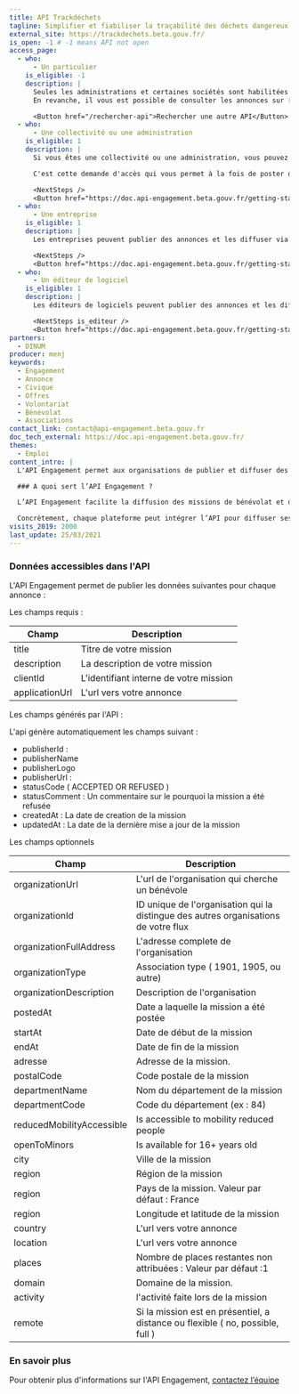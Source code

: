 ```yaml
---
title: API Trackdéchets
tagline: Simplifier et fiabiliser la traçabilité des déchets dangereux
external_site: https://trackdechets.beta.gouv.fr/
is_open: -1 # -1 means API not open
access_page:
  - who:
      - Un particulier
    is_eligible: -1
    description: |
      Seules les administrations et certaines sociétés sont habilitées à publier leurs annonces sur l'API Engagement.
      En revanche, il vous est possible de consulter les annonces sur [JeVeuxAider.gouv.fr](https://www.jeveuxaider.gouv.fr/) ou [le portail Service Civique](https://www.service-civique.gouv.fr/jeunes-volontaires/?gclsrc=aw.ds)

      <Button href="/rechercher-api">Rechercher une autre API</Button>
  - who:
      - Une collectivité ou une administration
    is_eligible: 1
    description: |
      Si vous êtes une collectivité ou une administration, vous pouvez remplir une demande d’accès à l’API Engagement vous-même pour l'entité que vous représentez.

      C'est cette demande d'accès qui vous permet à la fois de poster des annonces, ou de diffuser un flux d'annonces.

      <NextSteps />
      <Button href="https://doc.api-engagement.beta.gouv.fr/getting-started/create-your-account">Demander un accès</Button>
  - who:
      - Une entreprise
    is_eligible: 1
    description: |
      Les entreprises peuvent publier des annonces et les diffuser via l'API Engagement.

      <NextSteps />
      <Button href="https://doc.api-engagement.beta.gouv.fr/getting-started/create-your-account">Demander un accès</Button>
  - who:
      - Un éditeur de logiciel
    is_eligible: 1
    description: |
      Les éditeurs de logiciels peuvent publier des annonces et les diffuser via l'API Engagement.

      <NextSteps is_editeur />
      <Button href="https://doc.api-engagement.beta.gouv.fr/getting-started/create-your-account">Demander un accès</Button>
partners:
  - DINUM
producer: menj
keywords:
  - Engagement
  - Annonce
  - Civique
  - Offres
  - Volontariat
  - Bénévolat
  - Associations
contact_link: contact@api-engagement.beta.gouv.fr
doc_tech_external: https://doc.api-engagement.beta.gouv.fr/
themes:
  - Emploi
content_intro: |
  L'API Engagement permet aux organisations de publier et diffuser des annonces de bénévolat et de volontariat.

  ### A quoi sert l’API Engagement ?

  L’API Engagement facilite la diffusion des missions de bénévolat et de volontariat partout en France. C’est un service public numérique gratuit qui permet aux plateformes d’engagement publiques et privées de mettre en commun leurs missions. L'API permet ainsi d'augmenter la visibilité des annonces et le taux d’occupation des places offertes aux potentiels bénévoles et volontaires.

  Concrètement, chaque plateforme peut intégrer l’API pour diffuser ses missions vers les autres plateformes partenaires d'une part, et récupérer les missions disponibles sur les autres plateformes selon des critères spécifiques comme la localisation, le domaine d’action, etc. Le tableau de bord de l’API permet à chaque partenaire de configurer les flux de missions entrant/sortant et de mesurer la contribution de chaque plateforme en missions et en trafic.
visits_2019: 2000
last_update: 25/03/2021
---
```


### Données accessibles dans l'API

L'API Engagement permet de publier les données suivantes pour chaque annonce :

Les champs requis :

| Champ          | Description                            |
| -------------- | -------------------------------------- |
| title          | Titre de votre mission                 |
| description    | La description de votre mission        |
| clientId       | L'identifiant interne de votre mission |
| applicationUrl | L'url vers votre annonce               |

Les champs générés par l'API :

L'api génère automatiquement les champs suivant :

- publisherId :
- publisherName
- publisherLogo
- publisherUrl :
- statusCode ( ACCEPTED OR REFUSED )
- statusComment : Un commentaire sur le pourquoi la mission a été refusée
- createdAt : La date de creation de la mission
- updatedAt : La date de la dernière mise a jour de la mission

Les champs optionnels

| Champ                     | Description                                                                         |
| ------------------------- | ----------------------------------------------------------------------------------- |
| organizationUrl           | L'url de l'organisation qui cherche un bénévole                                     |
| organizationId            | ID unique de l'organisation qui la distingue des autres organisations de votre flux |
| organizationFullAddress   | L'adresse complete de l'organisation                                                |
| organizationType          | Association type ( 1901, 1905, ou autre)                                            |
| organizationDescription   | Description de l'organisation                                                       |
| postedAt                  | Date a laquelle la mission a été postée                                             |
| startAt                   | Date de début de la mission                                                         |
| endAt                     | Date de fin de la mission                                                           |
| adresse                   | Adresse de la mission.                                                              |
| postalCode                | Code postale de la mission                                                          |
| departmentName            | Nom du département de la mission                                                    |
| departmentCode            | Code du département (ex : 84)                                                       |
| reducedMobilityAccessible | Is accessible to mobility reduced people                                            |
| openToMinors              | Is available for 16+ years old                                                      |
| city                      | Ville de la mission                                                                 |
| region                    | Région de la mission                                                                |
| region                    | Pays de la mission. Valeur par défaut : France                                      |
| region                    | Longitude et latitude de la mission                                                 |
| country                   | L'url vers votre annonce                                                            |
| location                  | L'url vers votre annonce                                                            |
| places                    | Nombre de places restantes non attribuées : Valeur par défaut :1                    |
| domain                    | Domaine de la mission.                                                              |
| activity                  | l'activité faite lors de la mission                                                 |
| remote                    | Si la mission est en présentiel, a distance ou flexible ( no, possible, full )      |

### En savoir plus

Pour obtenir plus d'informations sur l'API Engagement, [contactez l’équipe](mailto:contact@api-engagement.beta.gouv.fr)
